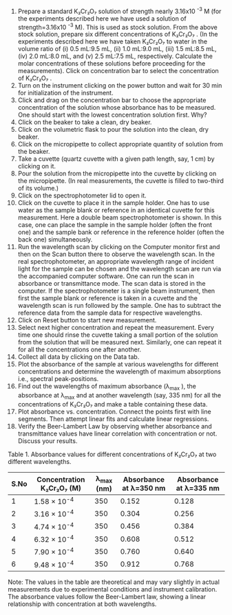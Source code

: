 1. Prepare a standard K₂Cr₂O₇ solution of strength nearly 3.16x10 <sup>-3</sup> M (for the experiments described here we have used a solution of strength=3.16x10 <sup>-3</sup> M). This is used as stock solution.
From the above stock solution, prepare six different concentrations of K₂Cr₂O₇ . (In the experiments described here we have taken K₂Cr₂O₇ to water in the volume ratio of (i) 0.5 mL:9.5 mL, (ii) 1.0 mL:9.0 mL, (iii) 1.5 mL:8.5 mL, (iv) 2.0 mL:8.0 mL, and (v) 2.5 mL:7.5 mL, respectively. Calculate the molar concentrations of these solutions before proceeding for the measurements). Click on concentration bar to select the concentration of K₂Cr₂O₇ .  
2. Turn on the instrument clicking on the power button and wait for 30 min for initialization of the instrument.  
3. Click and drag on the concentration bar to choose the appropriate concentration of the solution whose absorbance has to be measured. One should start with the lowest concentration solution first. Why?  
4. Click on the beaker to take a clean, dry beaker.  
5. Click on the volumetric flask to pour the solution into the clean, dry beaker.  
6. Click on the micropipette to collect appropriate quantity of solution from the beaker.  
7. Take a cuvette (quartz cuvette with a given path length, say, 1 cm) by clicking on it.  
8. Pour the solution from the micropipette into the cuvette by clicking on the micropipette. (In real measurements, the cuvette is filled to two-third of its volume.)  
9. Click on the spectrophotometer lid to open it.  
10. Click on the cuvette to place it in the sample holder. One has to use water as the sample blank or reference in an identical cuvette for this measurement. Here a double beam spectrophotometer is shown. In this case, one can place the sample in the sample holder (often the front one) and the sample bank or reference in the reference holder (often the back one) simultaneously.  
11. Run the wavelength scan by clicking on the Computer monitor first and then on the Scan button there to observe the wavelength scan. In the real spectrophotometer, an appropriate wavelength range of incident light for the sample can be chosen and the wavelength scan are run via the accompanied computer software. One can run the scan in absorbance or transmittance mode. The scan data is stored in the computer. If the spectrophotometer is a single beam instrument, then first the sample blank or reference is taken in a cuvette and the wavelength scan is run followed by the sample. One has to subtract the reference data from the sample data for respective wavelengths.  
12. Click on Reset button to start new measurement.  
13. Select next higher concentration and repeat the measurement. Every time one should rinse the cuvette taking a small portion of the solution from the solution that will be measured next. Similarly, one can repeat it for all the concentrations one after another.  
14. Collect all data by clicking on the Data tab.  
15. Plot the absorbance of the sample at various wavelengths for different concentrations and determine the wavelength of maximum absorptions i.e., spectral peak-positions.  
16. Find out the wavelengths of maximum absorbance (λ<sub>max</sub> ), the absorbance at λ<sub>max</sub> and at another wavelength (say, 335 nm) for all the concentrations of K₂Cr₂O₇ and make a table containing these data.  
17. Plot absorbance vs. concentration. Connect the points first with line segments. Then attempt linear fits and calculate linear regressions.  
18. Verify the Beer-Lambert Law by observing whether absorbance and transmittance values have linear correlation with concentration or not. Discuss your results.  

Table 1. Absorbance values for different concentrations of K₂Cr₂O₇ at two different wavelengths.

| S.No | Concentration K₂Cr₂O₇ (M) | λ<sub>max</sub> (nm) | Absorbance at λ=350 nm | Absorbance at λ=335 nm |
|------|--------------------------|---------------------|----------------------|----------------------|
| 1    | 1.58 × 10<sup>-4</sup>  | 350                 | 0.152               | 0.128               |
| 2    | 3.16 × 10<sup>-4</sup>  | 350                 | 0.304               | 0.256               |
| 3    | 4.74 × 10<sup>-4</sup>  | 350                 | 0.456               | 0.384               |
| 4    | 6.32 × 10<sup>-4</sup>  | 350                 | 0.608               | 0.512               |
| 5    | 7.90 × 10<sup>-4</sup>  | 350                 | 0.760               | 0.640               |
| 6    | 9.48 × 10<sup>-4</sup>  | 350                 | 0.912               | 0.768               |

Note: The values in the table are theoretical and may vary slightly in actual measurements due to experimental conditions and instrument calibration. The absorbance values follow the Beer-Lambert law, showing a linear relationship with concentration at both wavelengths.
